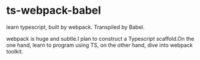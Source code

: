 # ts-webpack-babel
learn typescript, built by webpack. Transpiled by Babel.

webpack is huge and subtle.I plan to construct a Typescript scaffold.On the one hand, learn to program using TS, on the other hand, dive into webpack toolkit.

